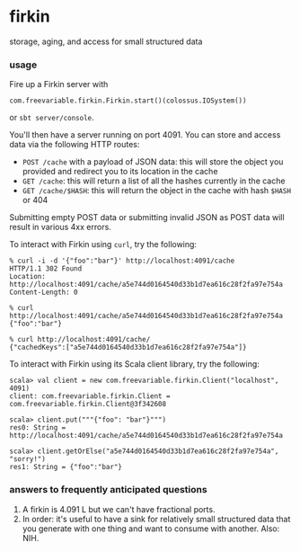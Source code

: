 # firkin

storage, aging, and access for small structured data

### usage

Fire up a Firkin server with 

    com.freevariable.firkin.Firkin.start()(colossus.IOSystem())

or `sbt server/console`.

You'll then have a server running on port 4091.  You can store and access data via the following HTTP routes:

* `POST /cache` with a payload of JSON data:  this will store the object you provided and redirect you to its location in the cache
* `GET /cache`:  this will return a list of all the hashes currently in the cache
* `GET /cache/$HASH`:  this will return the object in the cache with hash `$HASH` or 404

Submitting empty POST data or submitting invalid JSON as POST data will result in various 4xx errors.

To interact with Firkin using `curl`, try the following:

    % curl -i -d '{"foo":"bar"}' http://localhost:4091/cache
    HTTP/1.1 302 Found
    Location: http://localhost:4091/cache/a5e744d0164540d33b1d7ea616c28f2fa97e754a
    Content-Length: 0
    
    % curl http://localhost:4091/cache/a5e744d0164540d33b1d7ea616c28f2fa97e754a
    {"foo":"bar"}
    
    % curl http://localhost:4091/cache/
    {"cachedKeys":["a5e744d0164540d33b1d7ea616c28f2fa97e754a"]}

To interact with Firkin using its Scala client library, try the following:

    scala> val client = new com.freevariable.firkin.Client("localhost", 4091)
    client: com.freevariable.firkin.Client = com.freevariable.firkin.Client@3f342608

    scala> client.put("""{"foo": "bar"}""")
    res0: String = http://localhost:4091/cache/a5e744d0164540d33b1d7ea616c28f2fa97e754a
    
    scala> client.getOrElse("a5e744d0164540d33b1d7ea616c28f2fa97e754a", "sorry!")
    res1: String = {"foo":"bar"}

### answers to frequently anticipated questions

1.  A firkin is 4.091 L but we can't have fractional ports.
2.  In order:  it's useful to have a sink for relatively small structured data that you generate with one thing and want to consume with another.  Also: NIH.

